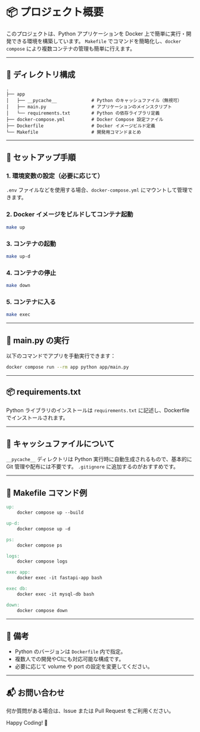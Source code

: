 # 📦 プロジェクト概要
このプロジェクトは、Python アプリケーションを Docker 上で簡単に実行・開発できる環境を構築しています。
`Makefile` でコマンドを簡略化し、`docker compose` により複数コンテナの管理も簡単に行えます。

---

## 📁 ディレクトリ構成
```
.
├── app
│   ├── __pycache__             # Python のキャッシュファイル（無視可）
│   ├── main.py                 # アプリケーションのメインスクリプト
│   └── requirements.txt        # Python の依存ライブラリ定義
├── docker-compose.yml          # Docker Compose 設定ファイル
├── Dockerfile                  # Docker イメージビルド定義
└── Makefile                    # 開発用コマンドまとめ
```

---

## 🚀 セットアップ手順
### 1. 環境変数の設定（必要に応じて）
`.env` ファイルなどを使用する場合、`docker-compose.yml` にマウントして管理できます。

### 2. Docker イメージをビルドしてコンテナ起動
```bash
make up
```

### 3. コンテナの起動
```bash
make up-d
```

### 4. コンテナの停止
```bash
make down
```

### 5. コンテナに入る
```bash
make exec
```

---

## 🐍 main.py の実行
以下のコマンドでアプリを手動実行できます：
```bash
docker compose run --rm app python app/main.py
```

---

## 📦 requirements.txt
Python ライブラリのインストールは `requirements.txt` に記述し、Dockerfile でインストールされます。

---

## 🧹 キャッシュファイルについて
`__pycache__` ディレクトリは Python 実行時に自動生成されるもので、基本的に Git 管理や配布には不要です。
`.gitignore` に追加するのがおすすめです。

---

## 🔧 Makefile コマンド例
```Makefile
up:
	docker compose up --build

up-d:
	docker compose up -d

ps:
	docker compose ps

logs:
	docker compose logs

exec app:
	docker exec -it fastapi-app bash

exec db:
	docker exec -it mysql-db bash

down:
	docker compose down
```

---

## 📝 備考
- Python のバージョンは `Dockerfile` 内で指定。
- 複数人での開発やCIにも対応可能な構成です。
- 必要に応じて volume や port の設定を変更してください。

---

## 📬 お問い合わせ
何か質問がある場合は、Issue または Pull Request をご利用ください。

Happy Coding! 🎉

